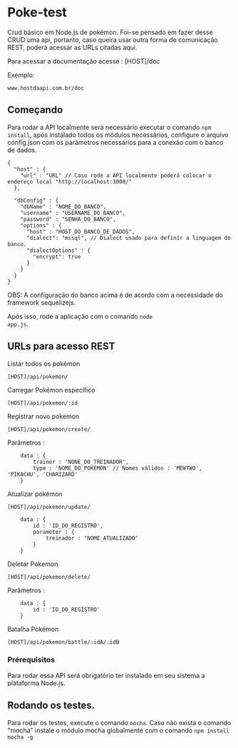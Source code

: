 # Poke-test

Crud básico em Node.js de pokémon.
Foi-se pensado em fazer desse CRUD uma api, portanto, caso queira usar outra forma de comunicação REST, poderá
acessar as URLs citadas aqui.

Para acessar a documentação acesse : [HOST]/doc

Exemplo:
```
www.hostdaapi.com.br/doc
```

## Começando

Para rodar a API localmente será necessário executar o comando <code>npm install</code>, após instalado
todos os módulos necessários, configure o arquivo config.json com os parâmetros necessários para a
conexão com o banco de dados.

```
{
  "host" : {
    "url" : "URL" // Caso rode a API localmente poderá colocar o endereço local "http://localhost:3000/"
  },

  "dbConfig" : {
    "dbName" : "NOME_DO_BANCO",
    "username" : "USERNAME_DO_BANCO",
    "password" : "SENHA_DO_BANCO",
    "options" : {
      "host" : "HOST_DO_BANCO_DE_DADOS",
      "dialect": "mssql", // Dialect usado para definir a linguagem do banco.
      "dialectOptions" : {
        "encrypt": true
      }
    }
  }
}
```

OBS: A configuração do banco acima é de acordo com a necessidade do framework sequelizejs.

Após isso, rode a aplicação com o comando <code>node app.js</code>.

## URLs para acesso REST

Listar todos os pokémon
```
[HOST]/api/pokemon/
```

Carregar Pokémon específico
```
[HOST]/api/pokemon/:id
```

Registrar novo pokemon
```
[HOST]/api/pokemon/create/
```

Parâmetros :
```
    data : {
        trainer : 'NONE_DO_TREINADOR',
        type : 'NOME_DO_POKEMON' // Nomes válidos : 'MEWTWO', 'PIKACHU', 'CHARIZARD'
    }

```

Atualizar pokémon
```
[HOST]/api/pokemon/update/

    data : {
        id : 'ID_DO_REGISTRO',
        parameter : {
            treinador : "NOME_ATUALIZADO"
        }
    }
```

Deletar Pokemon
```
[HOST]/api/pokemon/delete/
```
Parâmetros :
```
    data : {
        id : 'ID_DO_REGISTRO'
    }
```


Batalha Pokémon
```
[HOST]/api/pokemon/battle/:idA/:idB
```

### Prérequisitos

Para rodar essa API será obrigatório ter instalado em seu sistema a plataforma Node.js.

## Rodando os testes.

Para rodar os testes, execute o comando <code>mocha</code>.
Caso não exista o comando "mocha" instale o módulo mocha globalmente com o comando <code>npm install mocha -g</code>
